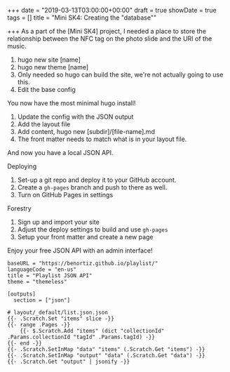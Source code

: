+++
date = "2019-03-13T03:00:00+00:00"
draft = true
showDate = true
tags = []
title = "Mini SK4: Creating the \"database\""

+++
As a part of the \[Mini SK4\] project, I needed a place to store the relationship between the NFC tag on the photo slide and the URI of the music.

1. hugo new site [name]
1. hugo new theme [name]
  1. Only needed so hugo can build the site, we're not actually going to use this. 
1. Edit the base config

You now have the most minimal hugo install!

1. Update the config with the JSON output
1. Add the layout file
1. Add content, hugo new [subdir]/[file-name].md
  1. The front matter needs to match what is in your layout file.

And now you have a local JSON API.

Deploying

1. Set-up a git repo and deploy it to your GitHub account.
1. Create a `gh-pages` branch and push to there as well.
1. Turn on GitHub Pages in settings

Forestry
1. Sign up and import your site
1. Adjust the deploy settings to build and use `gh-pages`
1. Setup your front matter and create a new page

Enjoy your free JSON API with an admin interface!

```
baseURL = "https://benortiz.github.io/playlist/"
languageCode = "en-us"
title = "Playlist JSON API"
theme = "themeless"

[outputs]
  section = ["json"]
```

```
# layout/_default/list.json.json
{{- .Scratch.Set "items" slice -}}
{{- range .Pages -}}
    {{- $.Scratch.Add "items" (dict "collectionId" .Params.collectionId "tagId" .Params.tagId) -}}
{{- end -}}
{{- .Scratch.SetInMap "data" "items" (.Scratch.Get "items") -}}
{{- .Scratch.SetInMap "output" "data" (.Scratch.Get "data") -}}
{{- .Scratch.Get "output" | jsonify -}}
```